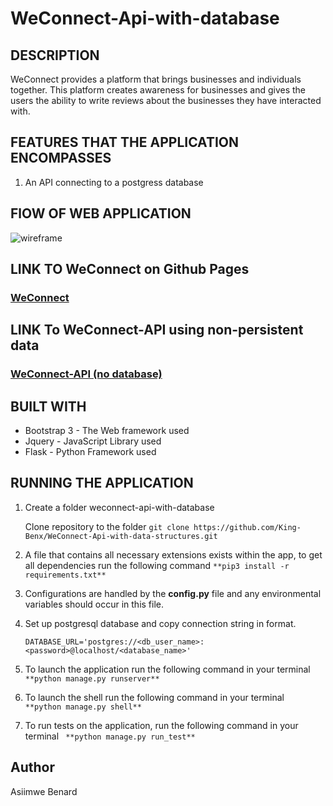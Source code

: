 # WeConnect-Api-with-database
## DESCRIPTION
WeConnect provides a platform that brings businesses and individuals together. This platform 
creates awareness for businesses and gives the users the ability to write reviews about the 
businesses they have interacted with.

## FEATURES THAT THE APPLICATION ENCOMPASSES
1. An API connecting to a postgress database

## FlOW OF WEB APPLICATION
![wireframe](https://github.com/King-Benx/WeConnect-ui-designs/blob/master/designs/wireframes/wireframes.png)

## LINK TO WeConnect on Github Pages
### [WeConnect](https://king-benx.github.io/)

## LINK To WeConnect-API using non-persistent data
### [WeConnect-API (no database)](https://evening-gorge-56404.herokuapp.com/)

## BUILT WITH
* Bootstrap 3 - The Web framework used
* Jquery - JavaScript Library used
* Flask - Python Framework used
## RUNNING THE APPLICATION
1. Create a folder weconnect-api-with-database

   Clone repository to the folder
   ``` git clone https://github.com/King-Benx/WeConnect-Api-with-data-structures.git ```
2. A file that contains all necessary extensions exists within the app, to get all dependencies run the following command
  ```**pip3 install -r requirements.txt**```
3. Configurations are handled by the **config.py** file and any environmental variables should occur in this file.
4. Set up postgresql database and copy connection string in format.

    ``` DATABASE_URL='postgres://<db_user_name>:<password>@localhost/<database_name>' ```

5. To launch the application run the following command in your terminal
```**python manage.py runserver**```
6. To launch the shell run the following command in your terminal
``` **python manage.py shell**```
7. To run tests on the application, run the following command in your terminal
``` **python manage.py run_test**```
## Author
Asiimwe Benard
